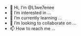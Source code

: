 - 👋 Hi, I’m @L1we7enee
- 👀 I’m interested in ...
- 🌱 I’m currently learning ...
- 💞️ I’m looking to collaborate on ...
- 📫 How to reach me ...

<!---
L1we7enee/L1we7enee is a ✨ special ✨ repository because its `README.md` (this file) appears on your GitHub profile.
You can click the Preview link to take a look at your changes.
--->
